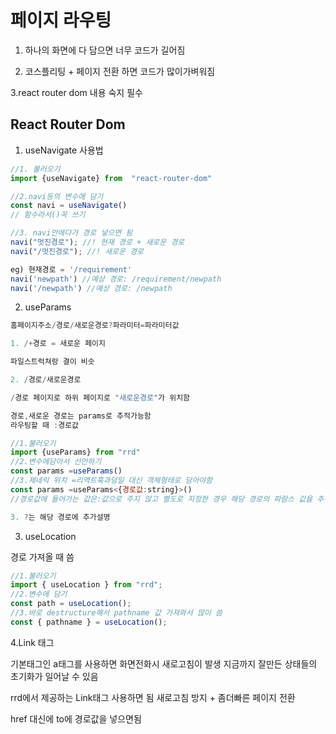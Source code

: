 # 페이지 라우팅

1. 하나의 화면에 다 담으면 너무 코드가 길어짐

2. 코스플리팅 + 페이지 전환 하면 코드가 많이가벼워짐

3.react router dom 내용 숙지 필수

## React Router Dom

1. useNavigate 사용법

```javascript
//1. 불러오기
import {useNavigate} from  "react-router-dom"

//2.navi등의 변수에 담기
const navi = useNavigate()
// 함수라서()꼭 쓰기

//3. navi안에다가 경로 넣으면 됨
navi("멋진경로"); //! 현재 경로 + 새로운 경로
navi("/멋진경로"); //! 새로운 경로

eg) 현재경로 = '/requirement'
navi('newpath') //예상 경로: /requirement/newpath
navi('/newpath') //예상 경로: /newpath
```

2. useParams

```javascript
홈페이지주소/경로/새로운경로?파라미터=파라미터값

1. /+경로 = 새로운 페이지

파일스트럭쳐랑 결이 비슷

2. /경로/새로운경로

/경로 페이지로 하위 페이지로 "새로운경로"가 위치함

경로,새로운 경로는 params로 추적가능함
라우팅할 때 :경로값

//1.불러오기
import {useParams} from "rrd"
//2.변수에담아서 선언하기
const params =useParams()
//3.제네릭 위치 =리액트훅과덩일 대신 객체형태로 담아야함
const params =useParams<{경로값:string}>()
//경로값에 들어가는 값은:값으로 주지 않고 별도로 지정한 경우 해당 경로의 파람스 값을 추적할 수 없음

3. ?는 해당 경로에 추가설명
```

3. useLocation

경로 가져올 때 씀

```javascript
//1.불러오기
import { useLocation } from "rrd";
//2.변수에 담기
const path = useLocation();
//3.바로 destructure해서 pathname 값 가져와서 많이 씀
const { pathname } = useLocation();
```

4.Link 태그

기본태그인 a태그를 사용하면 화면전화시 새로고침이 발생
지금까지 잘만든 상태들의 초기화가 일어날 수 있음

rrd에서 제공하는 Link태그 사용하면 됨
새로고침 방지 + 좀더빠른 페이지 전환

href 대신에 to에 경로값을 넣으면됨
